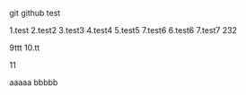 git github test

1.test
2.test2
3.test3
4.test4
5.test5 
7.test6
6.test6
7.test7
232

9ttt
10.tt

11

aaaaa
bbbbb
